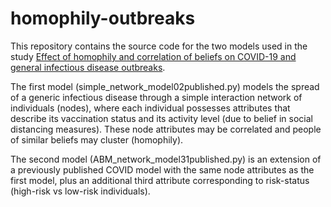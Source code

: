 # homophily-outbreaks

This repository contains the source code for the two models used in the study [Effect of homophily and correlation of beliefs on COVID-19 and general infectious disease outbreaks](https://journals.plos.org/plosone/article?id=10.1371/journal.pone.0260973).

The first model (simple_network_model02published.py) models the spread of a generic infectious disease through a simple interaction network of individuals (nodes), where each individual possesses attributes that describe its vaccination status and its activity level (due to belief in social distancing measures). These node attributes may be correlated and people of similar beliefs may cluster (homophily).

The second model (ABM_network_model31published.py) is an extension of a previously published COVID model with the same node attributes as the first model, plus an additional third attribute corresponding to risk-status (high-risk vs low-risk individuals).
